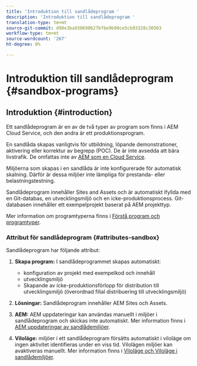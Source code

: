 ```yaml
---
title: 'Introduktion till sandlådeprogram '
description: 'Introduktion till sandlådeprogram '
translation-type: tm+mt
source-git-commit: d98e3ba930690627bfbe9b90ce5cb93328c30503
workflow-type: tm+mt
source-wordcount: '267'
ht-degree: 0%

---
```



# Introduktion till sandlådeprogram {#sandbox-programs}

## Introduktion {#introduction}

Ett sandlådeprogram är en av de två typer av program som finns i AEM Cloud Service, och den andra är ett produktionsprogram.

En sandlåda skapas vanligtvis för utbildning, löpande demonstrationer, aktivering eller korrektur av begrepp (POC). De är inte avsedda att bära livstrafik. De omfattas inte av [AEM som en Cloud Service](https://www.adobe.com/legal/service-commitments.html).

Miljöerna som skapas i en sandlåda är inte konfigurerade för automatisk skalning. Därför är dessa miljöer inte lämpliga för prestanda- eller belastningstestning.

Sandlådeprogram innehåller Sites and Assets och är automatiskt ifyllda med en Git-databas, en utvecklingsmiljö och en icke-produktionsprocess.  Git-databasen innehåller ett exempelprojekt baserat på AEM projekttyp.

Mer information om programtyperna finns i [Förstå program och programtyper](/help/onboarding/getting-access-to-aem-in-cloud/understand-program-types.md).

### Attribut för sandlådeprogram {#attributes-sandbox}

Sandlådeprogram har följande attribut:

1. **Skapa program:** I sandlådeprogrammet skapas automatiskt:
   * konfiguration av projekt med exempelkod och innehåll
   * utvecklingsmiljö
   * Skapande av icke-produktionsförlopp för distribution till utvecklingsmiljö (överordnad filial distribuering till utvecklingsmiljö)

1. **Lösningar:** Sandlådeprogram innehåller AEM Sites och Assets.

1. **AEM:** AEM uppdateringar kan användas manuellt i miljöer i sandlådeprogram och skickas inte automatiskt.
Mer information finns i [AEM uppdateringar av sandlådemiljöer](/help/onboarding/getting-access-to-aem-in-cloud/hibernating-de-hibernating-sandbox-environments.md#aem-updates-sandbox).

1. **Viloläge:** miljöer i ett sandlådeprogram försätts automatiskt i viloläge om ingen aktivitet identifieras under en viss tid. Vilolägen miljöer kan avaktiveras manuellt.
Mer information finns i [Viloläge och Viloläge i sandlådemiljöer](/help/onboarding/getting-access-to-aem-in-cloud/hibernating-de-hibernating-sandbox-environments.md).
